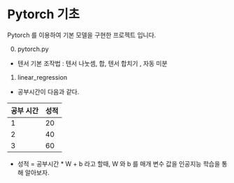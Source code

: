 # Pytorch 기초 

Pytorch 를 이용하여 기본 모델을 구현한 프로젝트 입니다.

0. pytorch.py 
- 텐서 기본 조작법 : 텐서 나눗셈, 합, 텐서 합치기 , 자동 미분 

1. linear_regression
-  공부시간이 다음과 같다. 

| 공부 시간  | 성적           |
| ----------|:------------------ |
| 1    | 20   |
| 2    | 40   |
| 3    | 60   |

-  성적 = 공부시간 * W + b  라고 할때, W 와 b 를 매개 변수 값을 인공지능 학습을 통해 알아보자.
